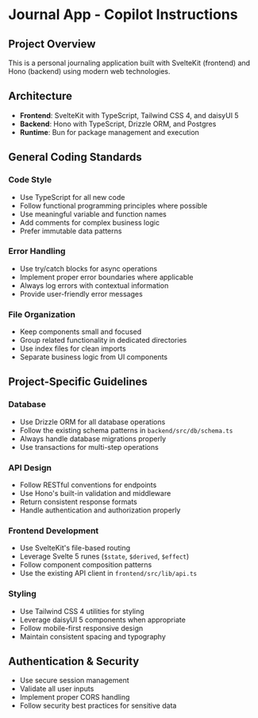 # Journal App - Copilot Instructions

## Project Overview
This is a personal journaling application built with SvelteKit (frontend) and Hono (backend) using modern web technologies.

## Architecture
- **Frontend**: SvelteKit with TypeScript, Tailwind CSS 4, and daisyUI 5
- **Backend**: Hono with TypeScript, Drizzle ORM, and Postgres
- **Runtime**: Bun for package management and execution

## General Coding Standards

### Code Style
- Use TypeScript for all new code
- Follow functional programming principles where possible
- Use meaningful variable and function names
- Add comments for complex business logic
- Prefer immutable data patterns

### Error Handling
- Use try/catch blocks for async operations
- Implement proper error boundaries where applicable
- Always log errors with contextual information
- Provide user-friendly error messages

### File Organization
- Keep components small and focused
- Group related functionality in dedicated directories
- Use index files for clean imports
- Separate business logic from UI components

## Project-Specific Guidelines

### Database
- Use Drizzle ORM for all database operations
- Follow the existing schema patterns in `backend/src/db/schema.ts`
- Always handle database migrations properly
- Use transactions for multi-step operations

### API Design
- Follow RESTful conventions for endpoints
- Use Hono's built-in validation and middleware
- Return consistent response formats
- Handle authentication and authorization properly

### Frontend Development
- Use SvelteKit's file-based routing
- Leverage Svelte 5 runes (`$state`, `$derived`, `$effect`)
- Follow component composition patterns
- Use the existing API client in `frontend/src/lib/api.ts`

### Styling
- Use Tailwind CSS 4 utilities for styling
- Leverage daisyUI 5 components when appropriate
- Follow mobile-first responsive design
- Maintain consistent spacing and typography

## Authentication & Security
- Use secure session management
- Validate all user inputs
- Implement proper CORS handling
- Follow security best practices for sensitive data

